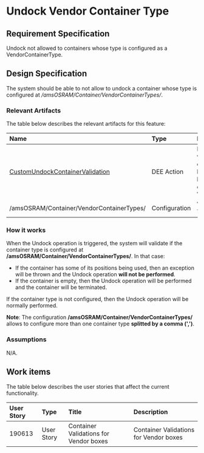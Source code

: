 # Undock Vendor Container Type

## Requirement Specification

Undock not allowed to containers whose type is configured as a VendorContainerType.

## Design Specification

The system should be able to not allow to undock a container whose type is configured at */amsOSRAM/Container/VendorContainerTypes/*.

### Relevant Artifacts

The table below describes the relevant artifacts for this feature:

| Name          | Type      | Description |
| :------------ | :-------- | :---------- |
| [CustomUndockContainerValidation](/cmf.custom.help/cmf.custom.help.techspec>cmf.custom.help.artifacts>cmf.custom.help.deeactions>CustomUndockContainerValidation) | DEE Action | DEE Action used to validate if a Container can be undocked based on its Type being or not configured as a VendorContainerType. |
| /amsOSRAM/Container/VendorContainerTypes/ | Configuration | Vendor Container Types splitted by ',' |


### How it works

When the Undock operation is triggered, the system will validate if the container type is configured at **/amsOSRAM/Container/VendorContainerTypes/**.
In that case:
- If the container has some of its positions being used, then an exception will be thrown and the Undock operation **will not be performed**.
- If the container is empty, then the Undock operation will be performed and the container will be terminated.

If the container type is not configured, then the Undock operation will be normally performed.

**Note**: The configuration **/amsOSRAM/Container/VendorContainerTypes/** allows to configure more than one container type **splitted by a comma (',')**.

### Assumptions
N/A.

## Work items

The table below describes the user stories that affect the current functionality.

User Story | Type       | Title                                             | Description
:--------- | :--------- | :------------------------------------------------ | :----------
190613     | User Story | Container Validations for Vendor boxes            | Container Validations for Vendor boxes